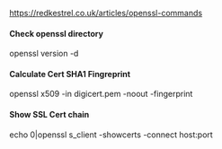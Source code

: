 https://redkestrel.co.uk/articles/openssl-commands

#### Check openssl directory

openssl version -d

#### Calculate Cert SHA1 Fingreprint

openssl x509 -in digicert.pem -noout -fingerprint

#### Show SSL Cert chain
echo 0|openssl s_client -showcerts -connect host:port 
